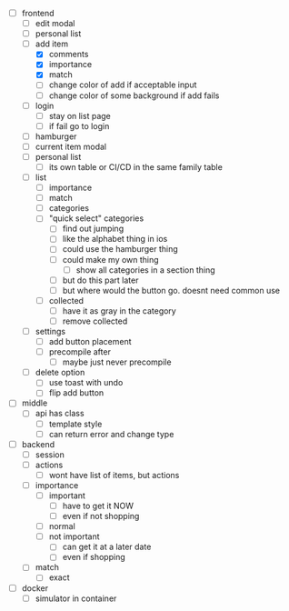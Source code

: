 - [ ] frontend
  - [ ] edit modal
  - [ ] personal list
  - [ ] add item
    - [x] comments
    - [x] importance
    - [x] match
    - [ ] change color of add if acceptable input
    - [ ] change color of some background if add fails
  - [ ] login
    - [ ] stay on list page
    - [ ] if fail go to login
  - [ ] hamburger
  - [ ] current item modal
  - [ ] personal list
    - [ ] its own table or CI/CD in the same family table
  - [ ] list
    - [ ] importance
    - [ ] match
    - [ ] categories
    - [ ] "quick select" categories
      - [ ] find out jumping
      - [ ] like the alphabet thing in ios
      - [ ] could use the hamburger thing
      - [ ] could make my own thing
        - [ ] show all categories in a section thing
      - [ ] but do this part later
      - [ ] but where would the button go. doesnt need common use
    - [ ] collected
      - [ ] have it as gray in the category
      - [ ] remove collected
  - [ ] settings
    - [ ] add button placement
    - [ ] precompile after
      - [ ] maybe just never precompile
  - [ ] delete option
    - [ ] use toast with undo
    - [ ] flip add button
- [ ] middle
  - [ ] api has class
    - [ ] template style
    - [ ] can return error and change type
- [ ] backend
  - [ ] session
  - [ ] actions
    - [ ] wont have list of items, but actions
  - [ ] importance
    - [ ] important
      - [ ] have to get it NOW
      - [ ] even if not shopping
    - [ ] normal
    - [ ] not important
      - [ ] can get it at a later date
      - [ ] even if shopping
  - [ ] match
    - [ ] exact
- [ ] docker
  - [ ] simulator in container
